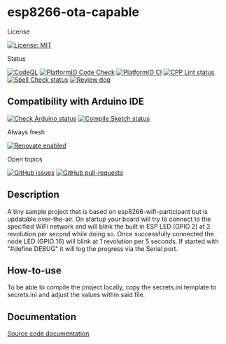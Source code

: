 # esp8266-ota-capable

License

[![License: MIT](https://img.shields.io/badge/License-MIT-yellow.svg)](https://opensource.org/licenses/MIT)

Status

[![CodeQL](https://github.com/TheRealArthurDent/esp8266-ota-capable/actions/workflows/codeql.yaml/badge.svg)](https://github.com/TheRealArthurDent/esp8266-ota-capable/actions/workflows/codeql.yaml)
[![PlatformIO Code Check](https://github.com/TheRealArthurDent/esp8266-ota-capable/actions/workflows/platformio-check.yaml/badge.svg)](https://github.com/TheRealArthurDent/esp8266-ota-capable/actions/workflows/platformio-check.yaml)
[![PlatformIO CI](https://github.com/TheRealArthurDent/esp8266-ota-capable/actions/workflows/platformio-ci.yaml/badge.svg)](https://github.com/TheRealArthurDent/esp8266-ota-capable/actions/workflows/platformio-ci.yaml)
[![CPP Lint status](https://github.com/TheRealArthurDent/esp8266-ota-capable/actions/workflows/cpp-lint.yaml/badge.svg)](https://github.com/TheRealArthurDent/esp8266-ota-capable/actions/workflows/cpp-lint.yaml)
[![Spell Check status](https://github.com/TheRealArthurDent/esp8266-ota-capable/actions/workflows/spell-check.yaml/badge.svg)](https://github.com/TheRealArthurDent/esp8266-ota-capable/actions/workflows/spell-check.yaml)
[![Review dog](https://github.com/TheRealArthurDent/esp8266-ota-capable/actions/workflows/reviewdog.yaml/badge.svg)](https://github.com/TheRealArthurDent/esp8266-ota-capable/actions/workflows/reviewdog.yaml)

## Compatibility with Arduino IDE

[![Check Arduino status](https://github.com/TheRealArthurDent/esp8266-ota-capable/actions/workflows/check-arduino.yaml/badge.svg)](https://github.com/TheRealArthurDent/esp8266-ota-capable/actions/workflows/check-arduino.yaml)
[![Compile Sketch status](https://github.com/TheRealArthurDent/esp8266-ota-capable/actions/workflows/compile-sketch.yaml/badge.svg)](https://github.com/TheRealArthurDent/esp8266-ota-capable/actions/workflows/compile-sketch.yaml)

Always fresh

[![Renovate enabled](https://img.shields.io/badge/renovate-enabled-brightgreen.svg)](https://renovatebot.com/)

Open topics

[![GitHub issues](https://img.shields.io/github/issues/TheRealArthurDent/esp8266-ota-capable.svg)](https://GitHub.com/TheRealArthurDent/esp8266-ota-capable/issues/)
[![GitHub pull-requests](https://img.shields.io/github/issues-pr/TheRealArthurDent/esp8266-ota-capable.svg)](https://GitHub.com/TheRealArthurDent/esp8266-ota-capable/pull/)

## Description

A tiny sample project that is based on esp8266-wifi-participant
but is updatable over-the-air.
On startup your board will try to connect to the specified WiFi network and will
blink the built in ESP LED (GPIO 2) at 2 revolution per second while doing so.
Once successfully connected the node LED (GPIO 16) will blink at 1 revolution
per 5 seconds.
If started with "#define DEBUG" it will log the progress via the Serial port.

## How-to-use

To be able to compile the project locally, copy the secrets.ini.template
to secrets.ini and adjust the values within said file.

## Documentation

[Source code documentation](https://therealarthurdent.github.io/esp8266-ota-capable/index.html)
